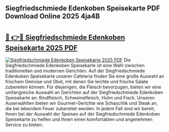 ## Siegfriedschmiede Edenkoben Speisekarte PDF Download Online 2025 4ja4B

# <h2><a href="http://gcb7cv.nevu.top/?p=Siegfriedschmiede+Edenkoben+Speisekarte">🔗 👉🔴 Siegfriedschmiede Edenkoben Speisekarte 2025 PDF</a></h2>

[![Siegfriedschmiede Edenkoben Speisekarte 2025 PDF](https://i.imgur.com/dBaPXMq.png)](http://gcb7cv.nevu.top/?p=Siegfriedschmiede+Edenkoben+Speisekarte)
Die Siegfriedschmiede Edenkoben Speisekarte ist eine Wahl zwischen traditionellen und modernen Gerichten. Auf der Siegfriedschmiede Edenkoben Speisekarte unserer Cafeteria finden Sie eine große Auswahl an frischem Gemüse und Obst, mit denen Sie leichte und frische Salate zubereiten können. Für diejenigen, die Fleisch bevorzugen, bieten wir eine umfangreiche Auswahl an Gerichten auf der Siegfriedschmiede Edenkoben Speisekarte an: Rindfleisch, Schweinefleisch, Huhn und Fisch. Unseren Auserwählten bieten wir Gourmet-Gerichte wie Schaschlik und Steak an, die bei lebendem Feuer zubereitet werden. In jedem Fall sind wir bereit, Ihnen bei der Auswahl der Speisen auf der Siegfriedschmiede Edenkoben Speisekarte zu helfen und Ihnen einen komfortablen und angenehmen Service zu bieten.
